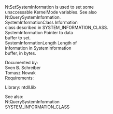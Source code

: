 NtSetSystemInformation is used to set some \
unaccessable KernelMode variables. See also \
NtQuerySystemInformation. \
SystemInformationClass Information \
class described in SYSTEM\_INFORMATION\_CLASS. \
SystemInformation Pointer to data \
buffer to set. \
SystemInformationLength Length of \
information in SystemInformation \
buffer, in bytes.

Documented by: \
Sven B. Schreiber \
Tomasz Nowak \
Requirements:

Library: ntdll.lib

See also: \
NtQuerySystemInformation \
SYSTEM\_INFORMATION\_CLASS
